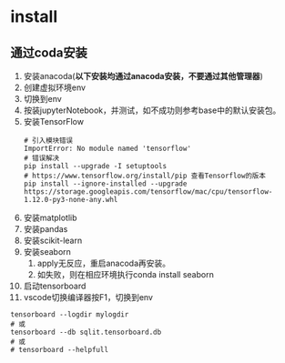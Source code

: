 # install

##  通过coda安装
1. 安装anacoda(**以下安装均通过anacoda安装，不要通过其他管理器**)
2. 创建虚拟环境env
3. 切换到env
4. 按装jupyterNotebook，并测试，如不成功则参考base中的默认安装包。
5. 安装TensorFlow
    ```shell
    # 引入模块错误
    ImportError: No module named 'tensorflow'
    # 错误解决
    pip install --upgrade -I setuptools
    # https://www.tensorflow.org/install/pip 查看Tensorflow的版本
    pip install --ignore-installed --upgrade https://storage.googleapis.com/tensorflow/mac/cpu/tensorflow-1.12.0-py3-none-any.whl
    ```
6. 安装matplotlib
7. 安装pandas
8. 安装scikit-learn
9. 安装seaborn
   1. apply无反应，重启anacoda再安装。
   2. 如失败，则在相应环境执行conda install seaborn
10. 启动tensorboard
11.  vscode切换编译器按F1，切换到env
```shell
tensorboard --logdir mylogdir
# 或
tensorboard --db sqlit.tensorboard.db
# 或 
# tensorboard --helpfull 
```
